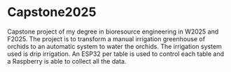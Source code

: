 # Capstone2025
Capstone project of my degree in bioresource engineering in W2025 and F2025. The project is to transform a manual irrigation greenhouse of orchids to an automatic system to water the orchids. The irrigation system used is drip irrigation. An ESP32 per table is used to control each table and a Raspberry is able to collect all the data.
